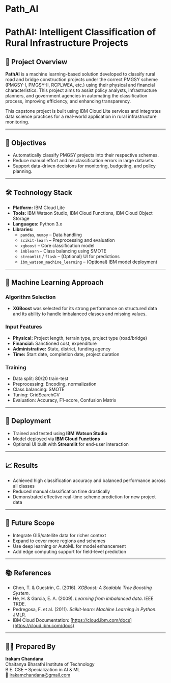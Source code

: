 # Path_AI
# PathAI: Intelligent Classification of Rural Infrastructure Projects

## 📌 Project Overview
**PathAI** is a machine learning-based solution developed to classify rural road and bridge construction projects under the correct PMGSY scheme (PMGSY-I, PMGSY-II, RCPLWEA, etc.) using their physical and financial characteristics. This project aims to assist policy analysts, infrastructure planners, and government agencies in automating the classification process, improving efficiency, and enhancing transparency.

This capstone project is built using IBM Cloud Lite services and integrates data science practices for a real-world application in rural infrastructure monitoring.

---

## 🎯 Objectives
- Automatically classify PMGSY projects into their respective schemes.
- Reduce manual effort and misclassification errors in large datasets.
- Support data-driven decisions for monitoring, budgeting, and policy planning.

---

## 🛠️ Technology Stack
- **Platform:** IBM Cloud Lite
- **Tools:** IBM Watson Studio, IBM Cloud Functions, IBM Cloud Object Storage
- **Languages:** Python 3.x
- **Libraries:**
  - `pandas`, `numpy` – Data handling
  - `scikit-learn` – Preprocessing and evaluation
  - `xgboost` – Core classification model
  - `imblearn` – Class balancing using SMOTE
  - `streamlit` / `flask` – (Optional) UI for predictions
  - `ibm_watson_machine_learning` – (Optional) IBM model deployment

---

## 🧠 Machine Learning Approach

### Algorithm Selection
- **XGBoost** was selected for its strong performance on structured data and its ability to handle imbalanced classes and missing values.

### Input Features
- **Physical:** Project length, terrain type, project type (road/bridge)
- **Financial:** Sanctioned cost, expenditure
- **Administrative:** State, district, funding agency
- **Time:** Start date, completion date, project duration

### Training
- Data split: 80/20 train-test
- Preprocessing: Encoding, normalization
- Class balancing: SMOTE
- Tuning: GridSearchCV
- Evaluation: Accuracy, F1-score, Confusion Matrix

---

## 🚀 Deployment
- Trained and tested using **IBM Watson Studio**
- Model deployed via **IBM Cloud Functions**
- Optional UI built with **Streamlit** for end-user interaction

---

## 📈 Results
- Achieved high classification accuracy and balanced performance across all classes
- Reduced manual classification time drastically
- Demonstrated effective real-time scheme prediction for new project data

---

## 🔮 Future Scope
- Integrate GIS/satellite data for richer context
- Expand to cover more regions and schemes
- Use deep learning or AutoML for model enhancement
- Add edge computing support for field-level prediction

---

## 📚 References
- Chen, T. & Guestrin, C. (2016). *XGBoost: A Scalable Tree Boosting System*.
- He, H. & Garcia, E. A. (2009). *Learning from imbalanced data*. IEEE TKDE.
- Pedregosa, F. et al. (2011). *Scikit-learn: Machine Learning in Python*. JMLR.
- IBM Cloud Documentation: [https://cloud.ibm.com/docs](https://cloud.ibm.com/docs)

---

## 👩‍💻 Prepared By
**Irakam Chandana**  
Chaitanya Bharathi Institute of Technology  
B.E. CSE – Specialization in AI & ML  
📧 irakamchandana@gmail.com
